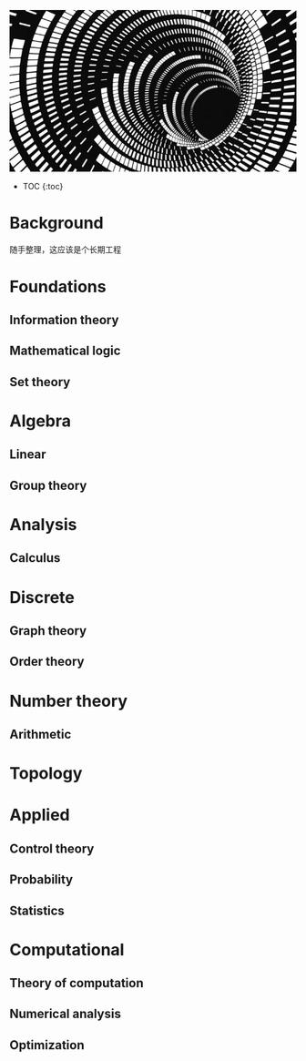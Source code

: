 ![](https://raw.githubusercontent.com/Wizna/play/master/radicalisation-spiral-750x422.jpg)



* TOC
{:toc}
# Background

随手整理，这应该是个长期工程

# Foundations

## Information theory

## Mathematical logic

## Set theory



# Algebra

## Linear

## Group theory



# Analysis

## Calculus

# Discrete

## Graph theory

## Order theory

# Number theory

## Arithmetic

# Topology

# Applied

## Control theory

## Probability

## Statistics



# Computational

## Theory of computation 

## Numerical analysis

## Optimization



